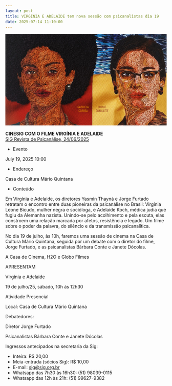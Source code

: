 ```yaml
---
layout: post
title: VIRGÍNIA E ADELAIDE tem nova sessão com psicanalistas dia 19
date: 2025-07-14 11:10:00
---
```

![](/uploads/vea-cartaz-det.jpg)

**CINESIG COM O FILME VIRGÍNIA E ADELAIDE**\
[SIG Revista de Psicanálise, 24/06/2025](https://www.sig.org.br/gva_event/cinesig-com-o-filme-virginia-e-adelaide/)[](https://www.sig.org.br/gva_event/cinesig-com-o-filme-virginia-e-adelaide/)

* Evento

July 19, 2025 10:00

* Endereço

Casa de Cultura Mário Quintana

* Conteúdo

Em Virgínia e Adelaide, os diretores Yasmin Thayná e Jorge Furtado retratam o encontro entre duas pioneiras da psicanálise no Brasil: Virgínia Leone Bicudo, mulher negra e socióloga, e Adelaide Koch, médica judia que fugiu da Alemanha nazista. Unindo-se pelo acolhimento e pela escuta, elas constroem uma relação marcada por afetos, resistência e legado. Um filme sobre o poder da palavra, do silêncio e da transmissão psicanalítica.

No dia 19 de julho, às 10h, faremos uma sessão de cinema na Casa de Cultura Mário Quintana, seguida por um debate com o diretor do filme, Jorge Furtado, e as psicanalistas Bárbara Conte e Janete Dócolas.

A Casa de Cinema, H2O e Globo Filmes

APRESENTAM

Virgínia e Adelaide

19 de julho/25, sábado, 10h às 12h30

Atividade Presencial

Local: Casa de Cultura Mário Quintana

Debatedores:

Diretor Jorge Furtado

Psicanalistas Bárbara Conte e Janete Dócolas

Ingressos antecipados na secretaria da Sig:

* Inteira: R$ 20,00
* Meia-entrada (sócios Sig): R$ 10,00
* E-mail: sig@sig.org.br
* Whatsapp das 7h30 às 16h30: (51) 98039-0115
* Whatsapp das 12h às 21h: (51) 99627-9382

